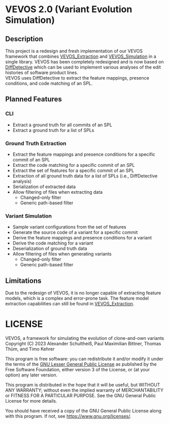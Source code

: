 # VEVOS 2.0 (Variant Evolution Simulation)

## Description
This project is a redesign and fresh implementation of our VEVOS framework that combines [VEVOS_Extraction][VEVOS_Extraction] and [VEVOS_Simulation][VEVOS_Simulation] in a single library.
VEVOS has been completely redesigned and is now based on [DiffDetective][DiffDetective] which can be used to implement various analyses of the edit histories of software product lines.  
VEVOS uses DiffDetective to extract the feature mappings, presence conditions, and code matching of an SPL. 

## Planned Features
### CLI
- Extract a ground truth for all commits of an SPL
- Extract a ground truth for a list of SPLs

### Ground Truth Extraction
- Extract the feature mappings and presence conditions for a specific commit of an SPL
- Extract the code matching for a specific commit of an SPL
- Extract the set of features for a specific commit of an SPL
- Extraction of all ground truth data for a list of SPLs (i.e., DiffDetective analysis)
- Serialization of extracted data
- Allow filtering of files when extracting data
  - Changed-only filter
  - Generic path-based filter

### Variant Simulation
- Sample variant configurations from the set of features
- Generate the source code of a variant for a specific commit
- Derive the feature mappings and presence conditions for a variant
- Derive the code matching for a variant
- Deserialization of ground truth data
- Allow filtering of files when generating variants
  - Changed-only filter
  - Generic path-based filter

## Limitations
Due to the redesign of VEVOS, it is no longer capable of extracting feature models, which is a complex and error-prone task. 
The feature model extraction capabilities can still be found in [VEVOS_Extraction][VEVOS_Extraction].

# LICENSE

VEVOS, a framework for simulating the evolution of clone-and-own variants
Copyright (C) 2023 Alexander Schultheiß, Paul Maximilian Bittner, Thomas Thüm, 
and Timo Kehrer

This program is free software: you can redistribute it and/or modify
it under the terms of the [GNU Lesser General Public License](LICENSE.LGPL3) as published by
the Free Software Foundation, either version 3 of the License, or
(at your option) any later version.

This program is distributed in the hope that it will be useful,
but WITHOUT ANY WARRANTY; without even the implied warranty of
MERCHANTABILITY or FITNESS FOR A PARTICULAR PURPOSE.  See the
GNU General Public License for more details.

You should have received a copy of the GNU General Public License
along with this program.  If not, see <https://www.gnu.org/licenses/>.


[VEVOS_Extraction]: https://github.com/VariantSync/VEVOS_Extraction
[VEVOS_Simulation]: https://github.com/VariantSync/VEVOS_Simulation
[DiffDetective]: https://github.com/VariantSync/DiffDetective